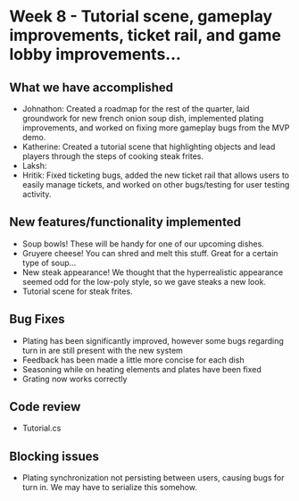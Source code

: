 # Week 8 - Tutorial scene, gameplay improvements, ticket rail, and game lobby improvements...

## What we have accomplished

- Johnathon: Created a roadmap for the rest of the quarter, laid groundwork for new french onion soup dish, implemented plating improvements, and worked on fixing more gameplay bugs from the MVP demo.
- Katherine: Created a tutorial scene that highlighting objects and lead players through the steps of cooking steak frites.
- Laksh:
- Hritik: Fixed ticketing bugs, added the new ticket rail that allows users to easily manage tickets, and worked on other bugs/testing for user testing activity.

## New features/functionality implemented
- Soup bowls! These will be handy for one of our upcoming dishes.
- Gruyere cheese! You can shred and melt this stuff. Great for a certain type of soup...
- New steak appearance! We thought that the hyperrealistic appearance seemed odd for the low-poly style, so we gave steaks a new look.
- Tutorial scene for steak frites.

## Bug Fixes
- Plating has been significantly improved, however some bugs regarding turn in are still present with the new system
- Feedback has been made a little more concise for each dish
- Seasoning while on heating elements and plates have been fixed
- Grating now works correctly

## Code review 
- Tutorial.cs

## Blocking issues
- Plating synchronization not persisting between users, causing bugs for turn in. We may have to serialize this somehow.

